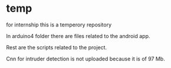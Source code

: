 # temp
for internship this is a temperory repository


In arduino4 folder there are files related to the android app.

Rest are the scripts related to the project.

Cnn for intruder detection is not uploaded because it is of 97 Mb.

